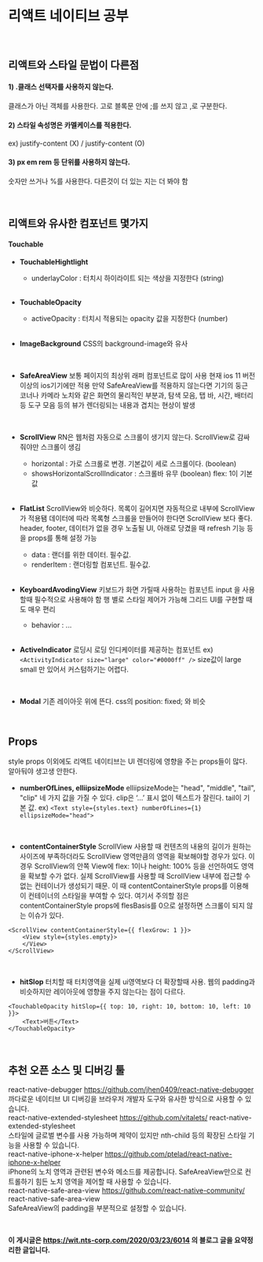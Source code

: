 # 리액트 네이티브 공부

<br/>

## 리액트와 스타일 문법이 다른점

#### 1) .클래스 선택자를 사용하지 않는다.

클래스가 아닌 객체를 사용한다. 고로 블록문 안에 ;를 쓰지 않고 ,로 구분한다.


#### 2) 스타일 속성명은 카멜케이스를 적용한다.

ex) justify-content (X) / justify-content (O)


#### 3) px em rem 등 단위를 사용하지 않는다.

숫자만 쓰거나 %를 사용한다. 다른것이 더 있는 지는 더 봐야 함

<br/>

## 리액트와 유사한 컴포넌트 몇가지

#### Touchable

* **TouchableHightlight**
	- underlayColor : 터치시 하이라이트 되는 색상을 지정한다 (string)

  <br/>

* **TouchableOpacity**
	- activeOpacity : 터치시 적용되는 opacity 값을 지정한다 (number)

  <br/>

* **ImageBackground**
CSS의 background-image와 유사

  <br/>

* **SafeAreaView**
보통 페이지의 최상위 래퍼 컴포넌트로 많이 사용
현재 ios 11 버전 이상의 ios기기에만 적용
만약 SafeAreaView를 적용하지 않는다면 기기의 둥근 코너나 카메라 노치와 같은 화면의 물리적인 부분과, 탐색 모음, 탭 바, 시간, 배터리 등 도구 모음 등의 뷰가 렌더링되는 내용과 겹치는 현상이 발생

  <br/>

* **ScrollView**
RN은 웹처럼 자동으로 스크롤이 생기지 않는다. ScrollView로 감싸줘야만 스크롤이 생김
	- horizontal : 가로 스크롤로 변경. 기본값이 세로 스크롤이다. (boolean)
	- showsHorizontalScrollIndicator : 스크롤바 유무 (boolean)
flex: 1이 기본 값

  <br/>

* **FlatList**
ScrollView와 비슷하다. 목록이 길어지면 자동적으로 내부에 ScrollView가 적용됌
데이터에 따라 목록형 스크롤을 만들어야 한다면 ScrollView 보다 좋다.
header, footer, 데이터가 없을 경우 노출될 UI, 아래로 당겼을 때 refresh 기능 등을 props를 통해 설정 가능
	- data : 랜더를 위한 데이터. 필수값.
	- renderItem : 랜더링할 컴포넌트. 필수값.

  <br/>

* **KeyboardAvodingView**
키보드가 화면 가릴때 사용하는 컴포넌트
input 을 사용할때 필수적으로 사용해야 함
행 별로 스타일 제어가 가능해 그리드 UI를 구현할 때도 매우 편리
	- behavior : ...

  <br/>

* **ActiveIndicator**
로딩시 로딩 인디케이터를 제공하는 컴포넌트
ex) ```<ActivityIndicator size="large" color="#0000ff" />```
size값이 large small 만 있어서 커스텀하기는 어렵다.

  <br/>

* **Modal**
기존 레이아웃 위에 뜬다. css의 position: fixed; 와 비슷

<br/>

## Props
style props 이외에도 리액트 네이티브는 UI 렌더링에 영향을 주는 props들이 많다. 알아둬야 생고생 안한다.

* **numberOfLines, elliipsizeMode**
elliipsizeMode는 "head", "middle", "tail", "clip" 네 가지 값을 가질 수 있다.  clip은 ‘…’ 표시 없이 텍스트가 잘린다. tail이 기본 값.
ex) ```<Text style={styles.text} numberOfLines={1} ellipsizeMode="head">```

  <br/>

* **contentContainerStyle**
ScrollView 사용할 때 컨텐츠의 내용의 길이가 원하는 사이즈에 부족하더라도 ScrollView 영역만큼의 영역을 확보해야할 경우가 있다.
이 경우 ScrollView의 안쪽 View에 flex: 1이나 height: 100% 등을 선언하여도 영역을 확보할 수가 없다.
실제 ScrollView를 사용할 때 ScrollView 내부에 접근할 수 없는 컨테이너가 생성되기 때문. 이 때 contentContainerStyle props를 이용해 이 컨테이너의 스타일을 부여할 수 있다.
여기서 주의할 점은 contentContainerStyle props에 flesBasis를 0으로 설정하면 스크롤이 되지 않는 이슈가 있다.
```
<ScrollView contentContainerStyle={{ flexGrow: 1 }}>
	<View style={styles.empty}>
	</View>
</ScrollView>
```

  <br/>

* **hitSlop**
터치할 때 터치영역을 실제 ui영역보다 더 확장할때 사용. 웹의 padding과 비슷하지만 레이아웃에 영향을 주지 않는다는 점이 다르다.
```
<TouchableOpacity hitSlop={{ top: 10, right: 10, bottom: 10, left: 10 }}>
	<Text>버튼</Text>
</TouchableOpacity>
```

<br/>

## 추천 오픈 소스 및 디버깅 툴 
react-native-debugger https://github.com/jhen0409/react-native-debugger   
까다로운 네이티브 UI 디버깅을 브라우저 개발자 도구와 유사한 방식으로 사용할 수 있습니다.   
react-native-extended-stylesheet https://github.com/vitalets/   react-native-extended-stylesheet   
스타일에 글로벌 변수를 사용 가능하며 제약이 있지만 nth-child 등의 확장된 스타일 기능을 사용할 수 있습니다.   
react-native-iphone-x-helper https://github.com/ptelad/react-native-iphone-x-helper   
iPhone의 노치 영역과 관련된 변수와 메소드를 제공합니다. SafeAreaView만으로 컨트롤하기 힘든 노치 영역을 제어할 때 사용할 수 있습니다.   
react-native-safe-area-view https://github.com/react-native-community/   react-native-safe-area-view   
SafeAreaView의 padding을 부분적으로 설정할 수 있습니다.   

<br/>

**이 게시글은 https://wit.nts-corp.com/2020/03/23/6014 의 블로그 글을 요약정리한 글입니다.**
